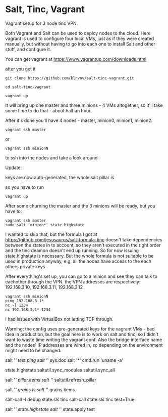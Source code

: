# Salt, Tinc, Vagrant

Vagrant setup for 3 node tinc VPN.

Both Vagrant and Salt can be used to deploy nodes to the cloud. Here vagrant is used to configure four local VMs, just as if they were created manually, but without having to go into each one to install Salt and other stuff, and configure it.

You can get vagrant at https://www.vagrantup.com/downloads.html

after you get it

```
git clone https://github.com/klnvnv/salt-tinc-vagrant.git

cd salt-tinc-vagrant

vagrant up

```

It will bring up one master and three minions - 4 VMs altogether, so it'll take some time to do that - about half an hour.

After it's done you'll have 4 nodes - master, minion0, minion1, minion2.

```
vagrant ssh master

```
or

```
vagrant ssh minionN

```

to ssh into the nodes and take a look around

Update:

keys are now auto-generated, the whole salt pillar is

so you have to run

```
vagrant up
```

After some churning the master and the 3 minions will be ready, but you have to:
```
vagrant ssh master
sudo salt 'minion*' state.highstate
```

I wanted to skip that, but the formula I got at https://github.com/jesusaurus/salt-formula-tinc doesn't take dependencies between the states in to account, so they aren't executed in the right order and the tinc deamon doesn't end up running. So for now issuing state.highstate is necessary.
But the whole formula is not suitable to be used in production anyway, e.g. all the nodes have access to the each others private keys

After everything's set up, you can go to a minion and see they can talk to eachother through the VPN.
the VPN addresses are respectively: 192.168.3.10, 192.168.3.11, 192.168.3.12
```
vagrant ssh minionN
ping 192.168.3.1*
nc -l 1234
nc 192.168.3.1* 1234
```
I had issues with VirtualBox not letting TCP through.

Warning:
the config uses pre-generated keys for the vagrant VMs - bad idea in production, but the goal here is to work on salt and tinc, so I didn't want to waste time writing the vagrant conf. Also the bridge interface name and the nodes' IP addresses are wired in, so depending on the environment might need to be changed.



salt '*' test.ping
salt '*' sys.doc
salt '*' cmd.run 'uname -a'

state.highstate
saltutil.sync_modules
saltutil.sync_all

salt '*' pillar.items
salt '*' saltutil.refresh_pillar

salt '*' grains.ls
salt '*' grains.items

salt-call -l debug state.sls tinc
salt-call state.sls tinc test=True

salt '*' state.highstate
salt '*' state.apply test